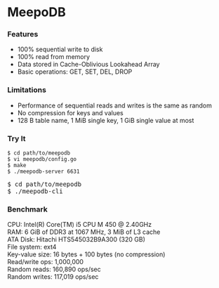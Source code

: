 MeepoDB
=======

### Features
+ 100% sequential write to disk
+ 100% read from memory
+ Data stored in Cache-Oblivious Lookahead Array
+ Basic operations: GET, SET, DEL, DROP

### Limitations
+ Performance of sequential reads and writes is the same as random
+ No compression for keys and values
+ 128 B table name, 1 MiB single key, 1 GiB single value at most 

### Try It
<pre><code>$ cd path/to/meepodb
$ vi meepodb/config.go
$ make
$ ./meepodb-server 6631</code></pre>
<pre>$ cd path/to/meepodb
$ ./meepodb-cli<code></code></pre>

### Benchmark
CPU: Intel(R) Core(TM) i5 CPU       M 450  @ 2.40GHz  
RAM: 6 GiB of DDR3 at 1067 MHz, 3 MiB of L3 cache  
ATA Disk: Hitachi HTS545032B9A300 (320 GB)  
File system: ext4  
Key-value size: 16 bytes + 100 bytes (no compression)  
Read/write ops: 1,000,000  
Random reads: 160,890 ops/sec  
Random writes: 117,019 ops/sec  
